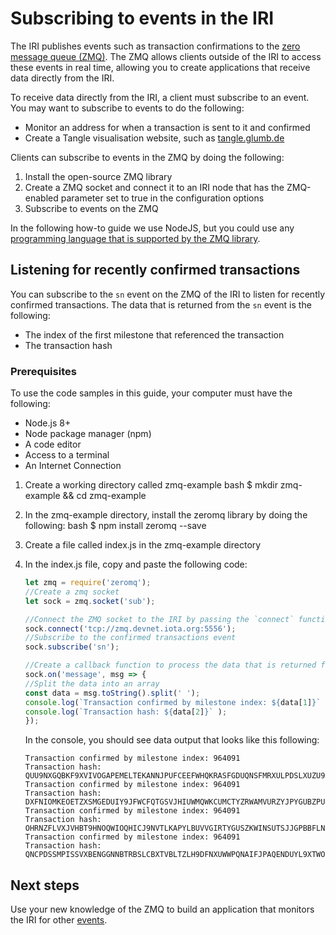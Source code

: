 # Subscribing to events in the IRI

The IRI publishes events such as transaction confirmations to the [zero message queue (ZMQ)](/concepts/zero-message-queue.md). The ZMQ allows clients outside of the IRI to access these events in real time, allowing you to create applications that receive data directly from the IRI.

To receive data directly from the IRI, a client must subscribe to an event. You may want to subscribe to events to do the following:

* Monitor an address for when a transaction is sent to it and confirmed
* Create a Tangle visualisation website, such as [tangle.glumb.de](www.tangle.glumb.de)

Clients can subscribe to events in the ZMQ by doing the following:

1. Install the open-source ZMQ library
2. Create a ZMQ socket and connect it to an IRI node that has the ZMQ-enabled parameter set to true in the configuration options
3. Subscribe to events on the ZMQ

In the following how-to guide we use NodeJS, but you could use any [programming language that is supported by the ZMQ library](http://zguide.zeromq.org/page:all).

## Listening for recently confirmed transactions

You can subscribe to the `sn` event on the ZMQ of the IRI to listen for recently confirmed transactions. The data that is returned from the `sn` event is the following:

* The index of the first milestone that referenced the transaction
* The transaction hash

### Prerequisites

To use the code samples in this guide, your computer must have the following:

* Node.js 8+
* Node package manager (npm)
* A code editor
* Access to a terminal
* An Internet Connection

1. Create a working directory called zmq-example 
        bash
        $ mkdir zmq-example && cd zmq-example

2. In the zmq-example directory, install the zeromq library by doing the following: 
        bash
        $ npm install zeromq --save

3. Create a file called index.js in the zmq-example directory
4. In the index.js file, copy and paste the following code:
    
    ```javascript
    let zmq = require('zeromq');
    //Create a zmq socket
    let sock = zmq.socket('sub');
    
    //Connect the ZMQ socket to the IRI by passing the `connect` function the URL or the IP address of the IRI and the ZMQ port
    sock.connect('tcp://zmq.devnet.iota.org:5556');
    //Subscribe to the confirmed transactions event
    sock.subscribe('sn');
    
    //Create a callback function to process the data that is returned from the ZMQ
    sock.on('message', msg => {
    //Split the data into an array
    const data = msg.toString().split(' ');
    console.log(`Transaction confirmed by milestone index: ${data[1]}` );
    console.log(`Transaction hash: ${data[2]}` );
    });
    ```
    
    In the console, you should see data output that looks like this following:
    
    ```shell
    Transaction confirmed by milestone index: 964091
    Transaction hash: QUU9NXGQBKF9XVIVOGAPEMELTEKANNJPUFCEEFWHQKRASFGDUQNSFMRXULPDSLXUZU9NVQQEBAQLVG999
    Transaction confirmed by milestone index: 964091
    Transaction hash: DXFNIOMKEOETZXSMGEDUIY9JFWCFQTGSVJHIUWMQWKCUMCTYZRWAMVURZYJPYGUBZPUELKVZSALNNU999
    Transaction confirmed by milestone index: 964091
    Transaction hash: OHRNZFLVXJVHBT9HNOQWIOQHICJ9NVTLKAPYLBUVVGIRTYGUSZKWINSUTSJJGPBBFLNCGUFTVYFNNF999
    Transaction confirmed by milestone index: 964091
    Transaction hash: QNCPDSSMPISSVXBENGGNNBTRBSLCBXTVBLTZLH9DFNXUWWPQNAIFJPAQENDUYL9XTWOMNURAGRFNWN999
    ```

## Next steps

Use your new knowledge of the ZMQ to build an application that monitors the IRI for other [events](/references/zmq-events.md).